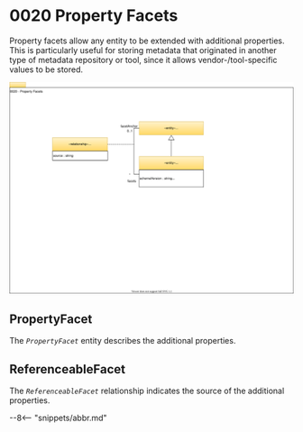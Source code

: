 <!-- SPDX-License-Identifier: CC-BY-4.0 -->
<!-- Copyright Contributors to the Egeria project. -->

# 0020 Property Facets

Property facets allow any entity to be extended with additional properties. This is particularly useful for storing metadata that originated in another type of metadata repository or tool, since it allows vendor-/tool-specific values to be stored.

![UML](0020-property-facets.svg)

## PropertyFacet

The *`PropertyFacet`* entity describes the additional properties.

## ReferenceableFacet

The *`ReferenceableFacet`* relationship indicates the source of the additional properties.

--8<-- "snippets/abbr.md"

